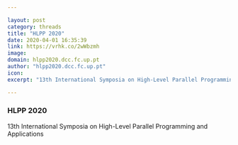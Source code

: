 ```yaml
---

layout: post
category: threads
title: "HLPP 2020"
date: 2020-04-01 16:35:39
link: https://vrhk.co/2wWbzmh
image: 
domain: hlpp2020.dcc.fc.up.pt
author: "hlpp2020.dcc.fc.up.pt"
icon: 
excerpt: "13th International Symposia on High-Level Parallel Programming and Applications"

---
```


### HLPP 2020

13th International Symposia on High-Level Parallel Programming and Applications